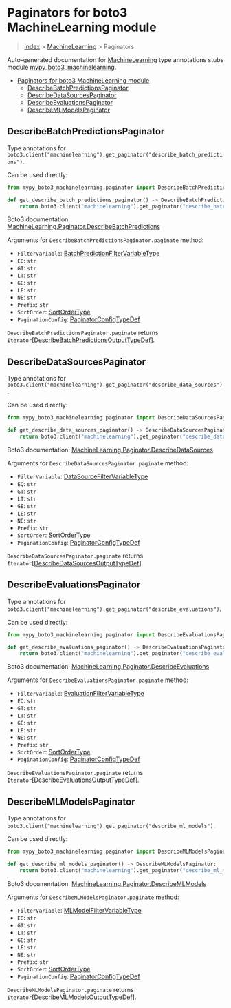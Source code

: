 # Paginators for boto3 MachineLearning module

> [Index](..) > [MachineLearning](.) > Paginators

Auto-generated documentation for
[MachineLearning](https://boto3.amazonaws.com/v1/documentation/api/1.17.78/reference/services/machinelearning.html#MachineLearning)
type annotations stubs module
[mypy_boto3_machinelearning](https://pypi.org/project/mypy-boto3-machinelearning/).

- [Paginators for boto3 MachineLearning module](#paginators-for-boto3-machinelearning-module)
  - [DescribeBatchPredictionsPaginator](#describebatchpredictionspaginator)
  - [DescribeDataSourcesPaginator](#describedatasourcespaginator)
  - [DescribeEvaluationsPaginator](#describeevaluationspaginator)
  - [DescribeMLModelsPaginator](#describemlmodelspaginator)

## DescribeBatchPredictionsPaginator

Type annotations for
`boto3.client("machinelearning").get_paginator("describe_batch_predictions")`.

Can be used directly:

```python
from mypy_boto3_machinelearning.paginator import DescribeBatchPredictionsPaginator

def get_describe_batch_predictions_paginator() -> DescribeBatchPredictionsPaginator:
    return boto3.client("machinelearning").get_paginator("describe_batch_predictions")
```

Boto3 documentation:
[MachineLearning.Paginator.DescribeBatchPredictions](https://boto3.amazonaws.com/v1/documentation/api/1.17.78/reference/services/machinelearning.html#MachineLearning.Paginator.DescribeBatchPredictions)

Arguments for `DescribeBatchPredictionsPaginator.paginate` method:

- `FilterVariable`:
  [BatchPredictionFilterVariableType](./literals.md#batchpredictionfiltervariabletype)
- `EQ`: `str`
- `GT`: `str`
- `LT`: `str`
- `GE`: `str`
- `LE`: `str`
- `NE`: `str`
- `Prefix`: `str`
- `SortOrder`: [SortOrderType](./literals.md#sortordertype)
- `PaginationConfig`:
  [PaginatorConfigTypeDef](./type_defs.md#paginatorconfigtypedef)

`DescribeBatchPredictionsPaginator.paginate` returns
`Iterator`\[[DescribeBatchPredictionsOutputTypeDef](./type_defs.md#describebatchpredictionsoutputtypedef)\].

## DescribeDataSourcesPaginator

Type annotations for
`boto3.client("machinelearning").get_paginator("describe_data_sources")`.

Can be used directly:

```python
from mypy_boto3_machinelearning.paginator import DescribeDataSourcesPaginator

def get_describe_data_sources_paginator() -> DescribeDataSourcesPaginator:
    return boto3.client("machinelearning").get_paginator("describe_data_sources")
```

Boto3 documentation:
[MachineLearning.Paginator.DescribeDataSources](https://boto3.amazonaws.com/v1/documentation/api/1.17.78/reference/services/machinelearning.html#MachineLearning.Paginator.DescribeDataSources)

Arguments for `DescribeDataSourcesPaginator.paginate` method:

- `FilterVariable`:
  [DataSourceFilterVariableType](./literals.md#datasourcefiltervariabletype)
- `EQ`: `str`
- `GT`: `str`
- `LT`: `str`
- `GE`: `str`
- `LE`: `str`
- `NE`: `str`
- `Prefix`: `str`
- `SortOrder`: [SortOrderType](./literals.md#sortordertype)
- `PaginationConfig`:
  [PaginatorConfigTypeDef](./type_defs.md#paginatorconfigtypedef)

`DescribeDataSourcesPaginator.paginate` returns
`Iterator`\[[DescribeDataSourcesOutputTypeDef](./type_defs.md#describedatasourcesoutputtypedef)\].

## DescribeEvaluationsPaginator

Type annotations for
`boto3.client("machinelearning").get_paginator("describe_evaluations")`.

Can be used directly:

```python
from mypy_boto3_machinelearning.paginator import DescribeEvaluationsPaginator

def get_describe_evaluations_paginator() -> DescribeEvaluationsPaginator:
    return boto3.client("machinelearning").get_paginator("describe_evaluations")
```

Boto3 documentation:
[MachineLearning.Paginator.DescribeEvaluations](https://boto3.amazonaws.com/v1/documentation/api/1.17.78/reference/services/machinelearning.html#MachineLearning.Paginator.DescribeEvaluations)

Arguments for `DescribeEvaluationsPaginator.paginate` method:

- `FilterVariable`:
  [EvaluationFilterVariableType](./literals.md#evaluationfiltervariabletype)
- `EQ`: `str`
- `GT`: `str`
- `LT`: `str`
- `GE`: `str`
- `LE`: `str`
- `NE`: `str`
- `Prefix`: `str`
- `SortOrder`: [SortOrderType](./literals.md#sortordertype)
- `PaginationConfig`:
  [PaginatorConfigTypeDef](./type_defs.md#paginatorconfigtypedef)

`DescribeEvaluationsPaginator.paginate` returns
`Iterator`\[[DescribeEvaluationsOutputTypeDef](./type_defs.md#describeevaluationsoutputtypedef)\].

## DescribeMLModelsPaginator

Type annotations for
`boto3.client("machinelearning").get_paginator("describe_ml_models")`.

Can be used directly:

```python
from mypy_boto3_machinelearning.paginator import DescribeMLModelsPaginator

def get_describe_ml_models_paginator() -> DescribeMLModelsPaginator:
    return boto3.client("machinelearning").get_paginator("describe_ml_models")
```

Boto3 documentation:
[MachineLearning.Paginator.DescribeMLModels](https://boto3.amazonaws.com/v1/documentation/api/1.17.78/reference/services/machinelearning.html#MachineLearning.Paginator.DescribeMLModels)

Arguments for `DescribeMLModelsPaginator.paginate` method:

- `FilterVariable`:
  [MLModelFilterVariableType](./literals.md#mlmodelfiltervariabletype)
- `EQ`: `str`
- `GT`: `str`
- `LT`: `str`
- `GE`: `str`
- `LE`: `str`
- `NE`: `str`
- `Prefix`: `str`
- `SortOrder`: [SortOrderType](./literals.md#sortordertype)
- `PaginationConfig`:
  [PaginatorConfigTypeDef](./type_defs.md#paginatorconfigtypedef)

`DescribeMLModelsPaginator.paginate` returns
`Iterator`\[[DescribeMLModelsOutputTypeDef](./type_defs.md#describemlmodelsoutputtypedef)\].
